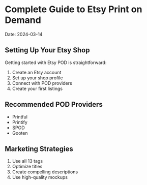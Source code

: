 
# Complete Guide to Etsy Print on Demand

Date: 2024-03-14

## Setting Up Your Etsy Shop

Getting started with Etsy POD is straightforward:

1. Create an Etsy account
2. Set up your shop profile
3. Connect with POD providers
4. Create your first listings

## Recommended POD Providers

- Printful
- Printify
- SPOD
- Gooten

## Marketing Strategies

1. Use all 13 tags
2. Optimize titles
3. Create compelling descriptions
4. Use high-quality mockups
